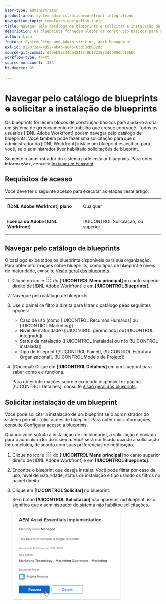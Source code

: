 ```yaml
---
user-type: administrator
product-area: system-administration;workfront-integrations
navigation-topic: templates-navigation-topic
title: Navegar pelo catálogo de blueprints e solicitar a instalação de blueprints
description: Os blueprints fornecem blocos de construção básicos para ajudá-lo a criar um sistema de gerenciamento de trabalho que cresce com você. Todos [!DNL Adobe Workfront] os usuários podem navegar pelo catálogo de blueprints. Além disso, você pode fazer uma solicitação para que o administrador do  [!DNL Workfront] instale um blueprint específico para você, caso o administrador tenha habilitado solicitações de blueprint.
author: Lisa
feature: System Setup and Administration, Work Management
exl-id: 932072e4-4d52-4b4b-a045-0cd38cb882d3
source-git-commit: d46eb98c443a421f340b1021972ddb89eda1966b
workflow-type: tm+mt
source-wordcount: '384'
ht-degree: 0%

---
```


# Navegar pelo catálogo de blueprints e solicitar a instalação de blueprints

Os blueprints fornecem blocos de construção básicos para ajudá-lo a criar um sistema de gerenciamento de trabalho que cresce com você. Todos os usuários [!DNL Adobe Workfront] podem navegar pelo catálogo de blueprints. Você também pode fazer uma solicitação para que o administrador do [!DNL Workfront] instale um blueprint específico para você, se o administrador tiver habilitado solicitações de blueprint.

Somente o administrador do sistema pode instalar blueprints. Para obter informações, consulte [Instalar um blueprint](../../administration-and-setup/blueprints/blueprints-install.md).

## Requisitos de acesso

Você deve ter o seguinte acesso para executar as etapas deste artigo:

<table style="table-layout:auto"> 
 <col> 
 <col> 
 <tbody> 
  <tr> 
   <td role="rowheader"><strong>[!DNL Adobe Workfront] plano</strong></td> 
   <td> <p> Qualquer</p> </td> 
  </tr> 
  <tr> 
   <td role="rowheader"><strong>licença do Adobe [!DNL Workfront]</strong></td> 
   <td> <p>[!UICONTROL Solicitação] ou superior</p> </td> 
  </tr>
 </tbody> 
</table>

## Navegar pelo catálogo de blueprints

O catálogo exibe todos os blueprints disponíveis para sua organização. Para obter informações sobre blueprints, como tipos de blueprint e níveis de maturidade, consulte [Visão geral dos blueprints](../../administration-and-setup/blueprints/blueprints-overview.md).

1. Clique no ícone ![](assets/main-menu-icon.png) do **[!UICONTROL Menu principal]** no canto superior direito de [!DNL Adobe Workfront] e em **[!UICONTROL Blueprints]**.
1. Navegue pelo catálogo de blueprints.
1. Use o painel de filtro à direita para filtrar o catálogo pelas seguintes opções:

   * Caso de uso (como [!UICONTROL Recursos Humanos] ou [!UICONTROL Marketing])
   * Nível de maturidade ([!UICONTROL gerenciado] ou [!UICONTROL integrado])
   * Status da instalação ([!UICONTROL instalada] ou não [!UICONTROL instalada])
   * Tipo de blueprint (<!--Custom Form, -->[!UICONTROL Painel], [!UICONTROL Estrutura Organizacional], [!UICONTROL Modelo de Projeto]<!--, Request Queue, Setup Feature-->)

1. (Opcional) Clique em **[!UICONTROL Detalhes]** em um blueprint para saber como ele funciona.

   Para obter informações sobre o conteúdo disponível na página [!UICONTROL Detalhes], consulte [Visão geral dos blueprints](../../administration-and-setup/blueprints/blueprints-overview.md).

## Solicitar instalação de um blueprint

Você pode solicitar a instalação de um blueprint se o administrador do sistema permitir solicitações de blueprint. Para obter mais informações, consulte [Configurar acesso a blueprints](../../administration-and-setup/blueprints/configure-access-to-blueprints.md).

Quando você solicita a instalação de um blueprint, a solicitação é enviada para o administrador do sistema. Você será notificado quando a solicitação for concluída, de acordo com suas preferências de notificação.

1. Clique no ícone ![](assets/main-menu-icon.png) do **[!UICONTROL Menu principal]** no canto superior direito de [!DNL Adobe Workfront] e em **[!UICONTROL Blueprints]**.
1. Encontre o blueprint que deseja instalar. Você pode filtrar por caso de uso, nível de maturidade, status de instalação e tipo usando os filtros no painel direito.
1. Clique em **[!UICONTROL Solicitar]** no blueprint.

   Se o botão **[!UICONTROL Solicitação]** não aparecer no blueprint, isso significa que o administrador do sistema não habilitou solicitações.

   ![Solicitar blueprint](assets/blueprints-non-admin-request-bp-350x283.png)
